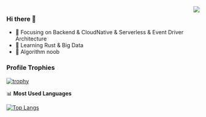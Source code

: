 <img align="right" src="https://github-readme-stats.vercel.app/api?username=walterlife&show_icons=true&icon_color=CE1D2D&text_color=718096&bg_color=ffffff&hide_title=true" />

### Hi there 👋

- 🎯 Focusing on Backend & CloudNative & Serverless & Event Driver Architecture
- 🌱 Learning Rust & Big Data
- 🧮 Algorithm noob

<!--
**walterlife/walterlife** is a ✨ _special_ ✨ repository because its `README.md` (this file) appears on your GitHub profile.

Here are some ideas to get you started:

- 🔭 I’m currently working on ...
- 🌱 I’m currently learning ...
- 👯 I’m looking to collaborate on ...
- 🤔 I’m looking for help with ...
- 💬 Ask me about ...
- 📫 How to reach me: ...
- 😄 Pronouns: ...
- ⚡ Fun fact: ...
-->

### Profile Trophies

[![trophy](https://github-profile-trophy.vercel.app/?username=walterlife)](https://github.com/ryo-ma/github-profile-trophy)

📊 **Most Used Languages**

[![Top Langs](https://github-readme-stats.vercel.app/api/top-langs/?username=walterlife&layout=compact)](https://github.com/muwoo/github-readme-stats)
